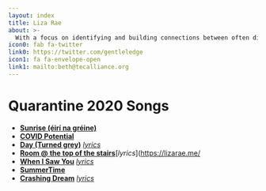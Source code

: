 ```yaml
---
layout: index
title: Liza Rae
about: >-
  With a focus on identifying and building connections between often disparate partners, seeking equity in all dimensions, and especially interested in coral reefs and new mapping technologies. Excited about the potential of online learning communities.
icon0: fab fa-twitter
link0: https://twitter.com/gentleledge
icon1: fa fa-envelope-open
link1: mailto:beth@tecalliance.org
---
```


# Quarantine 2020 Songs

* [**Sunrise (éirí na gréine)**](http://lizarae.me/assets/1%20Sunrise%20(éir%C3%AD%20na%20gréine)%20-%207_7_20%20-%20Liza%20Rae.mp3)
* [**COVID Potential**](http://lizarae.me/assets/2%20COVID%20Potential%20-%206_12%20-%20Liza%20Rae.mp3)
* [**Day (Turned grey)**](http://lizarae.me/assets/3%20Day%20(Turned%20Grey)%20by%20Liza%20Rae%20-%208_15.mp3) [*lyrics*](http://lizarae.me/assets/The%20Day%20(turned%20grey)%20by%20Liza%20Rae.pdf)
* [**Room @ the top of the stairs**](https://lizarae.me/assets/4%20Room%206_19.mp3)[*lyrics*](https://lizarae.me/
* [**When I Saw You**](https://lizarae.me/assets/5%20When%20I%20Saw%20You%20-%20EQ%20-%205:20:20%2C%203.58%20PM.mp3) [*lyrics*](http://lizarae.me/assets/When%20I%20Saw%20You.pdf)
* [**SummerTime**](https://lizarae.me/assets/6%20Summertime%2C%20I%20feel%20fine....wav)
* [**Crashing Dream**](https://lizarae.me/assets/8%20Crashing%20Dream%20-%208:30:20%2C%2010.31%20AM.wav) [*lyrics*](https://lizarae.me/assets/Crashing%20Dreams%20-%20Lyrics.pdf)
